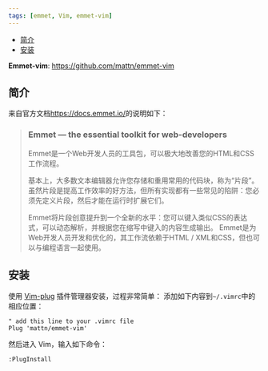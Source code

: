 ```yaml
---
tags: [emmet, Vim, emmet-vim]
---
```



<!-- vim-markdown-toc GFM -->

* [简介](#简介)
* [安装](#安装)

<!-- vim-markdown-toc -->

**Emmet-vim**: https://github.com/mattn/emmet-vim

## 简介
来自官方文档<https://docs.emmet.io/>的说明如下：
> ### Emmet — the essential toolkit for web-developers
> 
> Emmet是一个Web开发人员的工具包，可以极大地改善您的HTML和CSS工作流程。
>
> 基本上，大多数文本编辑器允许您存储和重用常用的代码块，称为“片段”。虽然片段是提高工作效率的好方法，但所有实现都有一些常见的陷阱：您必须先定义片段，然后才能在运行时扩展它们。
> 
> Emmet将片段创意提升到一个全新的水平：您可以键入类似CSS的表达式，可以动态解析，并根据您在缩写中键入的内容生成输出。 Emmet是为Web开发人员开发和优化的，其工作流依赖于HTML / XML和CSS，但也可以与编程语言一起使用。

## 安装
使用 [Vim-plug](https://github.com/junegunn/vim-plug) 插件管理器安装，过程非常简单：
添加如下内容到`~/.vimrc`中的相应位置：
```
" add this line to your .vimrc file
Plug 'mattn/emmet-vim'
```

然后进入 Vim，输入如下命令：
```
:PlugInstall
```

